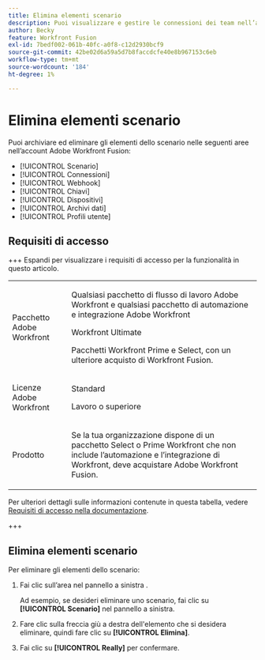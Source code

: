 ```yaml
---
title: Elimina elementi scenario
description: Puoi visualizzare e gestire le connessioni dei team nell’area Connessioni.
author: Becky
feature: Workfront Fusion
exl-id: 7bedf002-061b-40fc-a0f8-c12d2930bcf9
source-git-commit: 42be02d6a59a5d7b8faccdcfe40e8b967153c6eb
workflow-type: tm+mt
source-wordcount: '184'
ht-degree: 1%

---
```


# Elimina elementi scenario

Puoi archiviare ed eliminare gli elementi dello scenario nelle seguenti aree nell’account Adobe Workfront Fusion:

* [!UICONTROL Scenario]
* [!UICONTROL Connessioni]
* [!UICONTROL Webhook]
* [!UICONTROL Chiavi]
* [!UICONTROL Dispositivi]
* [!UICONTROL Archivi dati]
* [!UICONTROL Profili utente]


## Requisiti di accesso

+++ Espandi per visualizzare i requisiti di accesso per la funzionalità in questo articolo.

<table style="table-layout:auto">
 <col> 
 <col> 
 <tbody> 
  <tr> 
   <td role="rowheader">Pacchetto Adobe Workfront</td> 
   <td> <p>Qualsiasi pacchetto di flusso di lavoro Adobe Workfront e qualsiasi pacchetto di automazione e integrazione Adobe Workfront</p><p>Workfront Ultimate</p><p>Pacchetti Workfront Prime e Select, con un ulteriore acquisto di Workfront Fusion.</p> </td> 
  </tr> 
  <tr data-mc-conditions=""> 
   <td role="rowheader">Licenze Adobe Workfront</td> 
   <td> <p>Standard</p><p>Lavoro o superiore</p> </td> 
  </tr> 
  <tr> 
   <td role="rowheader">Prodotto</td> 
   <td>
   <p>Se la tua organizzazione dispone di un pacchetto Select o Prime Workfront che non include l’automazione e l’integrazione di Workfront, deve acquistare Adobe Workfront Fusion.</li></ul>
   </td> 
  </tr>
 </tbody> 
</table>

Per ulteriori dettagli sulle informazioni contenute in questa tabella, vedere [Requisiti di accesso nella documentazione](/help/workfront-fusion/references/licenses-and-roles/access-level-requirements-in-documentation.md).

+++

## Elimina elementi scenario

Per eliminare gli elementi dello scenario:

1. Fai clic sull’area nel pannello a sinistra .

   Ad esempio, se desideri eliminare uno scenario, fai clic su **[!UICONTROL Scenario]** nel pannello a sinistra.

1. Fare clic sulla freccia giù a destra dell&#39;elemento che si desidera eliminare, quindi fare clic su **[!UICONTROL Elimina]**.
1. Fai clic su **[!UICONTROL Really]** per confermare.
